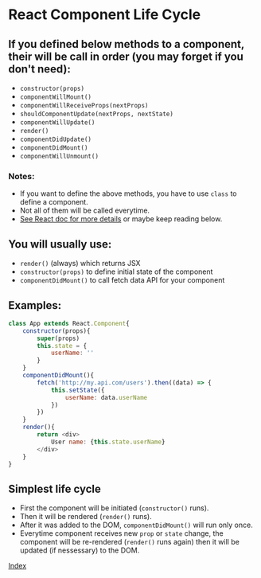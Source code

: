 # React Component Life Cycle

## If you defined below methods to a component, their will be call in order (you may forget if you don't need):

* `constructor(props)`
* `componentWillMount()`
* `componentWillReceiveProps(nextProps)`
* `shouldComponentUpdate(nextProps, nextState)`
* `componentWillUpdate()`
* `render()`
* `componentDidUpdate()`
* `componentDidMount()`
* `componentWillUnmount()`

### Notes:
* If you want to define the above methods, you have to use `class` to define a component.
* Not all of them will be called everytime.
* [See React doc for more details](https://facebook.github.io/react/docs/react-component.html) or maybe keep reading below.

## You will usually use:
* `render()` (always) which returns JSX
* `constructor(props)` to define initial state of the component
* `componentDidMount()` to call fetch data API for your component

## Examples:
````javascript
class App extends React.Component{
    constructor(props){
        super(props)
        this.state = {
            userName: ''
        }
    }
    componentDidMount(){
		fetch('http://my.api.com/users').then((data) => {
			this.setState({
				userName: data.userName
			})
		})
	}
    render(){
        return <div>
            User name: {this.state.userName}
        </div>
    }
}
````

## Simplest life cycle
* First the component will be initiated (`constructor()` runs).
* Then it will be rendered (`render()` runs).
* After it was added to the DOM, `componentDidMount()` will run only once.
* Everytime component receives new `prop` or `state` change, the component will be re-rendered (`render()` runs again) then it will be updated (if nessessary) to the DOM.

[Index](README.md)